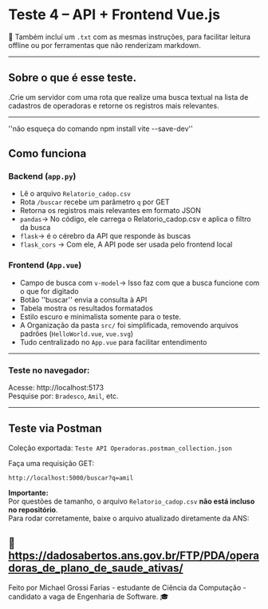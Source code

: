 # Teste 4 – API + Frontend Vue.js

📎 Também incluí um `.txt` com as mesmas instruções, para facilitar leitura offline ou por ferramentas que não renderizam markdown.

---

## Sobre o que é esse teste.

.Crie um servidor com uma rota que realize uma busca textual na lista de cadastros de operadoras
e retorne os registros mais relevantes.

---
''não esqueça do comando npm install vite --save-dev''

## Como funciona

###  Backend (`app.py`)
- Lê o arquivo `Relatorio_cadop.csv`
- Rota `/buscar` recebe um parâmetro `q` por GET
- Retorna os registros mais relevantes em formato JSON
- `pandas`→ No código, ele carrega o Relatorio_cadop.csv e aplica o filtro da busca
- `flask`→ é o cérebro da API que responde às buscas
- `flask_cors` → Com ele, A API pode ser usada pelo frontend local


### Frontend (`App.vue`)
- Campo de busca com `v-model`→ Isso faz com que a busca funcione com o que for digitado
- Botão ''buscar'' envia a consulta à API
- Tabela mostra os resultados formatados
- Estilo escuro e minimalista somente para o teste.
- A Organização da pasta `src/` foi simplificada, removendo arquivos padrões (`HelloWorld.vue`, `vue.svg`)
- Tudo centralizado no `App.vue` para facilitar entendimento

---
###  Teste no navegador:
Acesse: http://localhost:5173  
Pesquise por: `Bradesco`, `Amil`, etc.

---

##  Teste via Postman

Coleção exportada: `Teste API Operadoras.postman_collection.json`

Faça uma requisição GET:
```
http://localhost:5000/buscar?q=amil
```
 **Importante:**  
Por questões de tamanho, o arquivo `Relatorio_cadop.csv` **não está incluso no repositório**.  
Para rodar corretamente, baixe o arquivo atualizado diretamente da ANS:



🔗 https://dadosabertos.ans.gov.br/FTP/PDA/operadoras_de_plano_de_saude_ativas/
---


Feito por Michael Grossi Farias - estudante de Ciência da Computação - candidato a vaga de Engenharia de Software. 🎓
